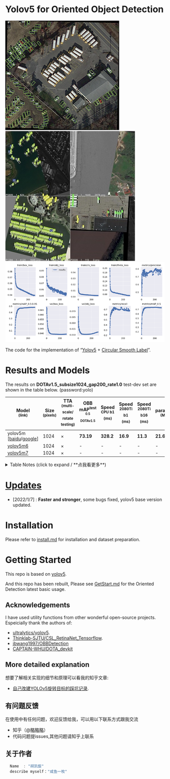 # Yolov5 for Oriented Object Detection
![图片](./docs/detection.png)
![train_batch0.jpg](./docs/train_batch6.jpg)
![results.png](./docs/results.png)

The code for the implementation of “[Yolov5](https://github.com/ultralytics/yolov5) + [Circular Smooth Label](https://arxiv.org/abs/2003.05597v2)”. 

# Results and Models
The results on **DOTAv1.5_subsize1024_gap200_rate1.0** test-dev set are shown in the table below. (password:yolo)

 |Model<br><sup>(link) |Size<br><sup>(pixels) | TTA<br><sup>(multi-scale/<br>rotate testing) | OBB mAP<sup>test<br><sup>0.5<br>DOTAv1.5 | Speed<br><sup>CPU b1<br>(ms)|Speed<br><sup>2080Ti b1<br>(ms) |Speed<br><sup>2080Ti b16<br>(ms) |params<br><sup>(M) |FLOPs<br><sup>@1024 (B) 
 | ----                                                                                                                                                           | ---  | ---   | ---      | ---   | ---   | ---   | ---   | ---
 |yolov5m [[baidu](https://pan.baidu.com/s/1UPNaMuQ_gNce9167FZx8-w)/[google](https://drive.google.com/file/d/1NMgxcN98cmBg9_nVK4axxqfiq4pYh-as/view?usp=sharing)]  |1024  | ×     |**73.19** |**328.2**      |**16.9**     |**11.3**      |**21.6**   |**50.5**   
 |[yolov5m6]()                                                |1024  | ×     |-         |-      |-      |-      |-      | -     
 |[yolov5m7]()                                                |1024  | ×     |-         |-      |-      |-      |-      | -     

 
<details>
  <summary>Table Notes (click to expand / **点我看更多**)</summary>

* All checkpoints are trained to 300 epochs with [COCO pre-trained checkpoints](https://github.com/ultralytics/yolov5/releases/tag/v6.0), default settings and hyperparameters.
* **mAP<sup>test</sup>** values are for single-model single-scale on [DOTAv1.5](https://captain-whu.github.io/DOTA/index.html) dataset.<br>Reproduce by `python val.py --data 'data/dotav15_poly.yaml' --img 1024 --conf 0.01 --iou 0.4 --task 'test' --batch 16 --save-json`
* **Speed** averaged over DOTAv1.5 val_split_subsize1024_gap200 images using a 2080Ti gpu. NMS + pre-process times is included.<br>Reproduce by `python val.py --data 'data/dotav15_poly.yaml' --img 1024 --task speed --batch 1`


</details>
 
# [Updates](./docs/ChangeLog.md)
- [2022/1/7] : **Faster and stronger**, some bugs fixed, yolov5 base version updated.


# Installation
Please refer to [install.md](./docs/install.md) for installation and dataset preparation.


# Getting Started 
This repo is based on [yolov5](https://github.com/ultralytics/yolov5). 
 
And this repo has been rebuilt, Please see [GetStart.md](./docs/GetStart.md) for the Oriented Detection latest basic usage.

 
##  Acknowledgements
I have used utility functions from other wonderful open-source projects. Espeicially thank the authors of:

* [ultralytics/yolov5](https://github.com/ultralytics/yolov5).
* [Thinklab-SJTU/CSL_RetinaNet_Tensorflow](https://github.com/Thinklab-SJTU/CSL_RetinaNet_Tensorflow).
* [jbwang1997/OBBDetection](https://github.com/jbwang1997/OBBDetection)
* [CAPTAIN-WHU/DOTA_devkit](https://github.com/CAPTAIN-WHU/DOTA_devkit)


## More detailed explanation
想要了解相关实现的细节和原理可以看我的知乎文章:   

* [自己改建YOLOv5旋转目标的踩坑记录](https://www.zhihu.com/column/c_1358464959123390464).

## 有问题反馈
在使用中有任何问题，欢迎反馈给我，可以用以下联系方式跟我交流

* 知乎（@[略略略](https://www.zhihu.com/people/lue-lue-lue-3-92-86)）
* 代码问题提issues,其他问题请知乎上联系

## 关于作者

```javascript
  Name  : "胡凯旋"
  describe myself："咸鱼一枚"

